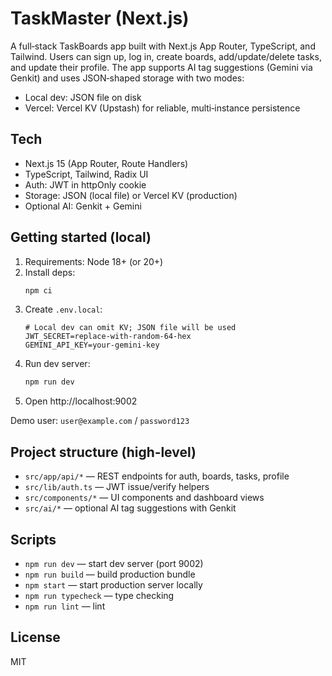 # TaskMaster (Next.js)

A full‑stack TaskBoards app built with Next.js App Router, TypeScript, and Tailwind. Users can sign up, log in, create boards, add/update/delete tasks, and update their profile. The app supports AI tag suggestions (Gemini via Genkit) and uses JSON‑shaped storage with two modes:

- Local dev: JSON file on disk
- Vercel: Vercel KV (Upstash) for reliable, multi‑instance persistence

## Tech

- Next.js 15 (App Router, Route Handlers)
- TypeScript, Tailwind, Radix UI
- Auth: JWT in httpOnly cookie
- Storage: JSON (local file) or Vercel KV (production)
- Optional AI: Genkit + Gemini

## Getting started (local)

1. Requirements: Node 18+ (or 20+)
2. Install deps:
   ```bash
   npm ci
   ```
3. Create `.env.local`:
   ```env
   # Local dev can omit KV; JSON file will be used
   JWT_SECRET=replace-with-random-64-hex
   GEMINI_API_KEY=your-gemini-key
   ```
4. Run dev server:
   ```bash
   npm run dev
   ```
5. Open http://localhost:9002

Demo user: `user@example.com` / `password123`

## Project structure (high‑level)

- `src/app/api/*` — REST endpoints for auth, boards, tasks, profile
- `src/lib/auth.ts` — JWT issue/verify helpers
- `src/components/*` — UI components and dashboard views
- `src/ai/*` — optional AI tag suggestions with Genkit

## Scripts

- `npm run dev` — start dev server (port 9002)
- `npm run build` — build production bundle
- `npm start` — start production server locally
- `npm run typecheck` — type checking
- `npm run lint` — lint

## License

MIT

